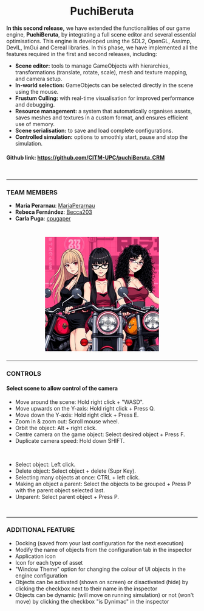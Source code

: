 <h1 align="center">PuchiBeruta</h1>

<strong>In this second release,</strong> we have extended the functionalities of our game engine, <strong>PuchiBeruta</strong>, by integrating a full scene editor and several essential optimisations. This engine is developed using the SDL2, OpenGL, Assimp, DevIL, ImGui and Cereal libraries. In this phase, we have implemented all the features required in the first and second releases, including:

- <strong>Scene editor:</strong> tools to manage GameObjects with hierarchies, transformations (translate, rotate, scale), mesh and texture mapping, and camera setup.
- <strong>In-world selection:</strong> GameObjects can be selected directly in the scene using the mouse.
- <strong>Frustum Culling:</strong> with real-time visualisation for improved performance and debugging.
- <strong>Resource management:</strong> a system that automatically organises assets, saves meshes and textures in a custom format, and ensures efficient use of memory.
- <strong>Scene serialisation:</strong> to save and load complete configurations.
- <strong>Controlled simulation:</strong> options to smoothly start, pause and stop the simulation.

#### Github link: https://github.com/CITM-UPC/puchiBeruta_CRM

<br>

---

### TEAM MEMBERS
- **Maria Perarnau**: [MariaPerarnau](https://github.com/MariaPerarnau)
- **Rebeca Fernández**: [Becca203](https://github.com/Becca203)
- **Carla Puga**: [cpugaper](https://github.com/cpugaper)

<h1 align="center"><img src="puchiBerutaICONO.jpg" alt="PuchiBeruta Logo" width="300"></h1>

---

### CONTROLS

#### Select scene to allow control of the camera

- Move around the scene: Hold right click + "WASD".
- Move upwards on the Y-axis: Hold right click + Press Q.
- Move down the Y-axis: Hold right click + Press E.
- Zoom in & zoom out: Scroll mouse wheel.
- Orbit the object: Alt + right click.
- Centre camera on the game object: Select desired object + Press F.
- Duplicate camera speed: Hold down SHIFT.
  
<br>

- Select object: Left click.
- Delete object: Select object + delete (Supr Key).
- Selecting many objects at once: CTRL + left click.
- Making an object a parent: Select the objects to be grouped + Press P with the parent object selected last.
- Unparent: Select parent object + Press P.

<br>

---

### ADDITIONAL FEATURE

- Docking (saved from your last configuration for the next execution)
- Modify the name of objects from the configuration tab in the inspector
- Application icon
- Icon for each type of asset
- "Window Theme" option for changing the colour of UI objects in the engine configuration
- Objects can be activated (shown on screen) or disactivated (hide) by clicking the checkbox next to their name in the inspector
- Objects can be dynamic (will move on running simulation) or not (won't move) by clicking the checkbox "is Dynimac" in the inspector

<br>
